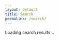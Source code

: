 ```yaml
---
layout: default
title: Search
permalink: /search/
---
```


<div id="search-wrapper">Loading search results...</div>
